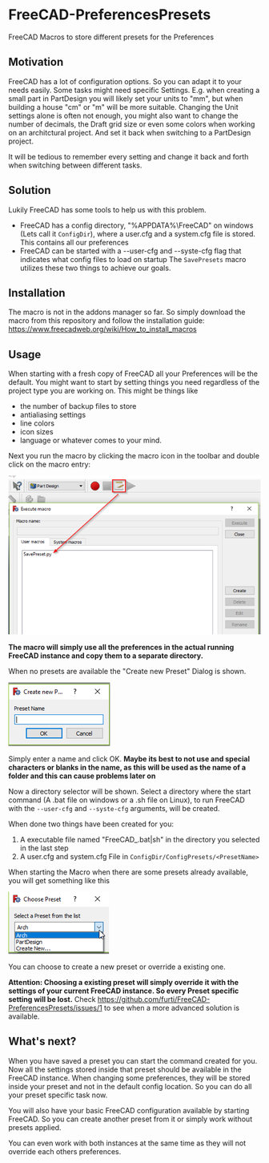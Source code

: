 # FreeCAD-PreferencesPresets
FreeCAD Macros to store different presets for the Preferences

## Motivation
FreeCAD has a lot of configuration options. So you can adapt it to your needs easily. Some tasks might need specific Settings. E.g. when creating a small part in PartDesign you will likely set your units to "mm", but when building a house "cm" or "m" will be more suitable. Changing the Unit settings alone is often not enough, you might also want to change the number of decimals, the Draft grid size or even some colors when working on an architctural project. And set it back when switching to a PartDesign project.

It will be tedious to remember every setting and change it back and forth when switching between different tasks.

## Solution
Lukily FreeCAD has some tools to help us with this problem.
 - FreeCAD has a config directory, "%APPDATA%\FreeCAD" on windows (Lets call it ``ConfigDir``), where a user.cfg and a system.cfg file is stored. This contains all our preferences
 - FreeCAD can be started with a --user-cfg and --syste-cfg flag that indicates what config files to load on startup
The ``SavePresets`` macro utilizes these two things to achieve our goals.

## Installation
The macro is not in the addons manager so far. So simply download the macro from this repository and follow the installation guide: https://www.freecadweb.org/wiki/How_to_install_macros

## Usage
When starting with a fresh copy of FreeCAD all your Preferences will be the default. You might want to start by setting things you need regardless of the project type you are working on. This might be things like
- the number of backup files to store
- antialiasing settings
- line colors
- icon sizes
- language
or whatever comes to your mind.

Next you run the macro by clicking the macro icon in the toolbar and double click on the macro entry:

![Start Macro](./screenshots/start_macro.png)

**The macro will simply use all the preferences in the actual running FreeCAD instance and copy them to a separate directory.**

When no presets are available the "Create new Preset" Dialog is shown.

![Start Macro](./screenshots/create_new.png)

Simply enter a name and click OK.
**Maybe its best to not use and special characters or blanks in the name, as this will be used as the name of a folder and this can cause problems later on**

Now a directory selector will be shown. Select a directory where the start command (A .bat file on windows or a .sh file on Linux), to run FreeCAD with the ``--user-cfg`` and ``--syste-cfg`` arguments, will be created.

When done two things have been created for you:
1. A executable file named "FreeCAD_<PresetName>.bat|sh" in the directory you selected in the last step
2. A user.cfg and system.cfg File in ``ConfigDir/ConfigPresets/<PresetName>``

When starting the Macro when there are some presets already available, you will get something like this

![Start Macro](./screenshots/choose_preset.png)

You can choose to create a new preset or override a existing one.

**Attention: Choosing a existing preset will simply override it with the settings of your current FreeCAD instance. So every Preset specific setting will be lost.** Check https://github.com/furti/FreeCAD-PreferencesPresets/issues/1 to see when a more advanced solution is available.

## What's next?
When you have saved a preset you can start the command created for you. Now all the settings stored inside that preset should be available in the FreeCAD instance. When changing some preferences, they will be stored inside your preset and not in the default config location. So you can do all your preset specific task now.

You will also have your basic FreeCAD configuration available by starting FreeCAD. So you can create another preset from it or simply work without presets applied.

You can even work with both instances at the same time as they will not override each others preferences.
